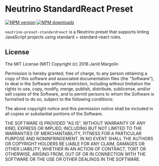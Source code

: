 # Neutrino StandardReact Preset
[![NPM version][npm-image]][npm-url] [![NPM downloads][npm-downloads]][npm-url]

`neutrino-preset-standardreact` is a Neutrino preset that supports linting JavaScript projects using standard + standard-react rules.

[npm-image]: https://img.shields.io/npm/v/neutrino-preset-standardreact.svg
[npm-downloads]: https://img.shields.io/npm/dt/neutrino-preset-standardreact.svg
[npm-url]: https://npmjs.org/package/neutrino-preset-standardreact

## License

The MIT License (MIT) Copyright (c) 2016 Jarid Margolin

Permission is hereby granted, free of charge, to any person obtaining a copy of this software and associated documentation files (the "Software"), to deal in the Software without restriction, including without limitation the rights to use, copy, modify, merge, publish, distribute, sublicense, and/or sell copies of the Software, and to permit persons to whom the Software is furnished to do so, subject to the following conditions:

The above copyright notice and this permission notice shall be included in all copies or substantial portions of the Software.

THE SOFTWARE IS PROVIDED "AS IS", WITHOUT WARRANTY OF ANY KIND, EXPRESS OR IMPLIED, INCLUDING BUT NOT LIMITED TO THE WARRANTIES OF MERCHANTABILITY, FITNESS FOR A PARTICULAR PURPOSE AND NONINFRINGEMENT. IN NO EVENT SHALL THE AUTHORS OR COPYRIGHT HOLDERS BE LIABLE FOR ANY CLAIM, DAMAGES OR OTHER LIABILITY, WHETHER IN AN ACTION OF CONTRACT, TORT OR OTHERWISE, ARISING FROM, OUT OF OR IN CONNECTION WITH THE SOFTWARE OR THE USE OR OTHER DEALINGS IN THE SOFTWARE.
